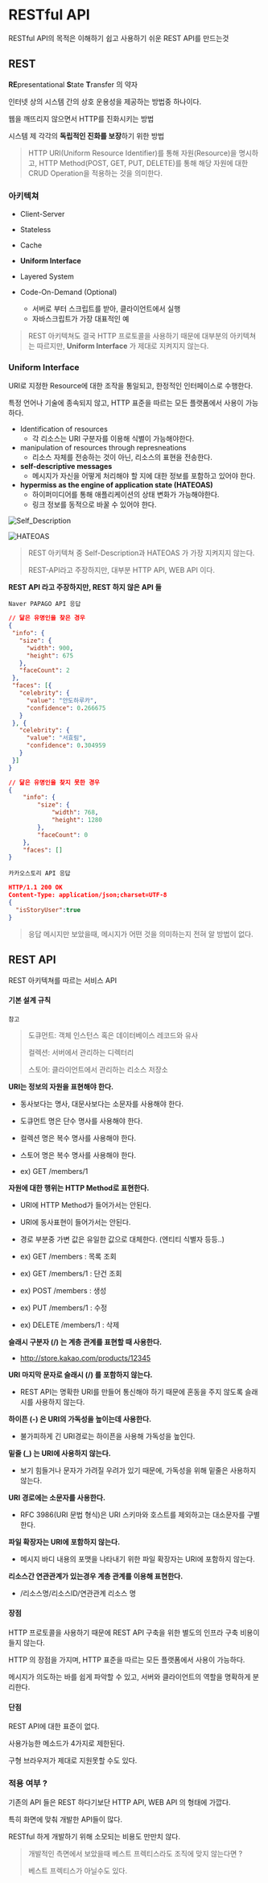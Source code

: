 # RESTful API



RESTful API의 목적은 이해하기 쉽고 사용하기 쉬운 REST API를 만드는것



## REST



**RE**presentational **S**tate **T**ransfer 의 약자

인터넷 상의 시스템 간의 상호 운용성을 제공하는 방법중 하나이다.

웹을 깨뜨리지 않으면서 HTTP를 진화시키는 방법

시스템 제 각각의 **독립적인 진화를 보장**하기 위한 방법



> HTTP URI(Uniform Resource Identifier)를 통해 자원(Resource)을 명시하고, HTTP Method(POST, GET, PUT, DELETE)를 통해 해당 자원에 대한 CRUD Operation을 적용하는 것을 의미한다.





### 아키텍쳐



- Client-Server

- Stateless

- Cache

- **Uniform Interface**

- Layered System

- Code-On-Demand (Optional)
  - 서버로 부터 스크립트를 받아, 클라이언트에서 실행
  - 자바스크립트가 가장 대표적인 예



> REST 아키텍쳐도 결국 HTTP 프로토콜을 사용하기 때문에 대부분의 아키텍쳐는 따르지만, **Uniform Interface** 가 제대로 지켜지지 않는다.





### Uniform Interface



URI로 지정한 Resource에 대한 조작을 통일되고, 한정적인 인터페이스로 수행한다.

특정 언어나 기술에 종속되지 않고, HTTP 표준을 따르는 모든 플랫폼에서 사용이 가능하다.



- Identification of resources
  - 각 리소스는 URI 구분자를 이용해 식별이 가능해야한다.
- manipulation of resources through represneations
  - 리소스 자체를 전송하는 것이 아닌, 리소스의 표현을 전송한다.
- **self-descriptive messages**
  - 메시지가 자신을 어떻게 처리해야 할 지에 대한 정보를 포함하고 있어야 한다.
- **hypermiss as the engine of application state (HATEOAS)**
  - 하이퍼미디어를 통해 애플리케이션의 상태 변화가 가능해야한다.
  - 링크 정보를 동적으로 바꿀 수 있어야 한다.





![Self_Description](images/Self_Description.png)



![HATEOAS](images/HATEOAS.png)



> REST 아키텍쳐 중 Self-Description과 HATEOAS 가 가장 지켜지지 않는다.
>
> REST-API라고 주장하지만, 대부분 HTTP API, WEB API 이다.



**REST API 라고 주장하지만, REST 하지 않은 API 들**



`Naver PAPAGO API 응답`

````json
// 닮은 유명인을 찾은 경우
{
 "info": {
   "size": {
     "width": 900,
     "height": 675
   },
   "faceCount": 2
 },
 "faces": [{
   "celebrity": {
     "value": "안도하루카",
     "confidence": 0.266675
   }
 }, {
   "celebrity": {
     "value": "서효림",
     "confidence": 0.304959
   }
 }]
}

// 닮은 유명인을 찾지 못한 경우
{
	"info": {
		"size": {
			"width": 768,
			"height": 1280
		},
		"faceCount": 0
	},
	"faces": []
}
````





`카카오스토리 API 응답`

````json
HTTP/1.1 200 OK
Content-Type: application/json;charset=UTF-8
{
  "isStoryUser":true
}
````





> 응답 메시지만 보았을때, 메시지가 어떤 것을 의미하는지 전혀 알 방법이 없다.





## REST API



REST 아키텍쳐를 따르는 서비스 API





#### 기본 설계 규칙



`참고`

> 도큐먼트: 객체 인스턴스 혹은 데이터베이스 레코드와 유사
>
> 컬렉션: 서버에서 관리하는 디렉터리
>
> 스토어: 클라이언트에서 관리하는 리소스 저장소



**URI는 정보의 자원을 표현해야 한다.**

- 동사보다는 명사, 대문사보다는 소문자를 사용해야 한다.
- 도큐먼트 명은 단수 명사를 사용해야 한다.
- 컬렉션 명은 복수 명사를 사용해야 한다.
- 스토어 명은 복수 명사를 사용해야 한다.

- ex) GET /members/1



**자원에 대한 행위는 HTTP Method로 표현한다.**

- URI에 HTTP Method가 들어가서는 안된다.
- URI에 동사표현이 들어가서는 안된다.
- 경로 부분중 가변 값은 유일한 값으로 대체한다. (엔티티 식별자 등등..)

- ex) GET /members : 목록 조회
- ex) GET /members/1 : 단건 조회

- ex) POST /members : 생성
- ex) PUT /members/1 : 수정
- ex) DELETE /members/1 : 삭제



**슬래시 구분자 (/) 는 계층 관계를 표현할 때 사용한다.**

- http://store.kakao.com/products/12345



**URI 마지막 문자로 슬래시 (/) 를 포함하지 않는다.**

- REST API는 명확한 URI를 만들어 통신해야 하기 때문에 혼동을 주지 않도록 슬래시를 사용하지 않는다.



**하이픈 (-) 은 URI의 가독성을 높이는데 사용한다.**

- 불가피하게 긴 URI경로는 하이픈을 사용해 가독성을 높인다.



**밑줄 (_) 는 URI에 사용하지 않는다.**

- 보기 힘들거나 문자가 가려질 우려가 있기 때문에, 가독성을 위해 밑줄은 사용하지 않는다.



**URI 경로에는 소문자를 사용한다.**

- RFC 3986(URI 문법 형식)은 URI 스키마와 호스트를 제외하고는 대소문자를 구별한다.



**파일 확장자는 URI에 포함하지 않는다.**

- 메시지 바디 내용의 포맷을 나타내기 위한 파일 확장자는 URI에 포함하지 않는다.



**리소스간 연관관계가 있는경우 계층 관계를 이용해 표현한다.**

- /리소스명/리소스ID/연관관계 리소스 명





#### 장점



HTTP 프로토콜을 사용하기 때문에 REST API 구축을 위한 별도의 인프라 구축 비용이 들지 않는다.

HTTP 의 장점을 가지며, HTTP 표준을 따르는 모든 플랫폼에서 사용이 가능하다.

메시지가 의도하는 바를 쉽게 파악할 수 있고, 서버와 클라이언트의 역할을 명확하게 분리한다.



#### 단점



REST API에 대한 표준이 없다.

사용가능한 메소드가 4가지로 제한된다.

구형 브라우저가 제대로 지원못할 수도 있다.





### 적용 여부 ?



기존의 API 들은 REST 하다기보단 HTTP API, WEB API 의 형태에 가깝다.

특히 화면에 맞춰 개발한 API들이 많다.

RESTful 하게 개발하기 위해 소모되는 비용도 만만치 않다.



> 개발적인 측면에서 보았을때 베스트 프렉티스라도 조직에 맞지 않는다면 ?
>
> 베스트 프렉티스가 아닐수도 있다.

